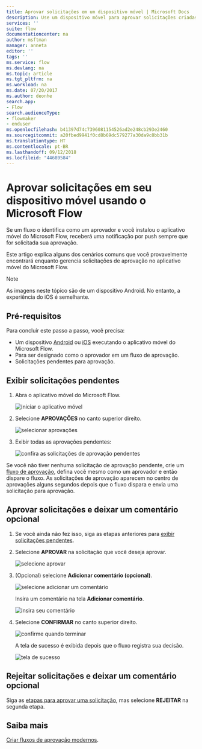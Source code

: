 ```yaml
---
title: Aprovar solicitações em um dispositivo móvel | Microsoft Docs
description: Use um dispositivo móvel para aprovar solicitações criadas no Microsoft Flow.
services: ''
suite: flow
documentationcenter: na
author: msftman
manager: anneta
editor: ''
tags: ''
ms.service: flow
ms.devlang: na
ms.topic: article
ms.tgt_pltfrm: na
ms.workload: na
ms.date: 07/20/2017
ms.author: deonhe
search.app:
- Flow
search.audienceType:
- flowmaker
- enduser
ms.openlocfilehash: b41397d74c7396081154526ad2e248cb293e2460
ms.sourcegitcommit: a20fbed9941f0cd8b69dc579277a30da9c8bb31b
ms.translationtype: HT
ms.contentlocale: pt-BR
ms.lasthandoff: 09/12/2018
ms.locfileid: "44689584"
---
```

# <a name="approve-requests-on-your-mobile-device-by-using-microsoft-flow"></a>Aprovar solicitações em seu dispositivo móvel usando o Microsoft Flow
Se um fluxo o identifica como um aprovador e você instalou o aplicativo móvel do Microsoft Flow, receberá uma notificação por push sempre que for solicitada sua aprovação.

Este artigo explica alguns dos cenários comuns que você provavelmente encontrará enquanto gerencia solicitações de aprovação no aplicativo móvel do Microsoft Flow.

> [!NOTE]
> As imagens neste tópico são de um dispositivo Android. No entanto, a experiência do iOS é semelhante.
> 
> 

## <a name="prerequisites"></a>Pré-requisitos
Para concluir este passo a passo, você precisa:

* Um dispositivo [Android](https://aka.ms/flowmobiledocsandroid) ou [iOS](https://aka.ms/flowmobiledocsios) executando o aplicativo móvel do Microsoft Flow.
* Para ser designado como o aprovador em um fluxo de aprovação.
* Solicitações pendentes para aprovação.

## <a name="view-pending-requests"></a>Exibir solicitações pendentes
1. Abra o aplicativo móvel do Microsoft Flow.
   
    ![iniciar o aplicativo móvel](./media/mobile-approvals/open-app.png)
2. Selecione **APROVAÇÕES** no canto superior direito.
   
    ![selecionar aprovações](./media/mobile-approvals/select-approvals.png)
3. Exibir todas as aprovações pendentes:
   
    ![confira as solicitações de aprovação pendentes](./media/mobile-approvals/show-pending-approval-requests.png)

Se você não tiver nenhuma solicitação de aprovação pendente, crie um [fluxo de aprovação](modern-approvals.md), defina você mesmo como um aprovador e então dispare o fluxo. As solicitações de aprovação aparecem no centro de aprovações alguns segundos depois que o fluxo dispara e envia uma solicitação para aprovação.

## <a name="approve-requests-and-leave-an-optional-comment"></a>Aprovar solicitações e deixar um comentário opcional
1. Se você ainda não fez isso, siga as etapas anteriores para [exibir solicitações pendentes](mobile-approvals.md#view-pending-requests).
2. Selecione **APROVAR** na solicitação que você deseja aprovar.
   
    ![selecione aprovar](./media/mobile-approvals/select-approve.png)
3. (Opcional) selecione **Adicionar comentário (opcional)**.
   
    ![selecione adicionar um comentário](./media/mobile-approvals/select-add-comment.png)
   
    Insira um comentário na tela **Adicionar comentário**.
   
    ![insira seu comentário](./media/mobile-approvals/enter-comment-for-approval.png)
4. Selecione **CONFIRMAR** no canto superior direito.
   
    ![confirme quando terminar](./media/mobile-approvals/tap-confirm-button.png)
   
    A tela de sucesso é exibida depois que o fluxo registra sua decisão.
   
    ![tela de sucesso](./media/mobile-approvals/approved.png)

## <a name="reject-requests-and-leave-an-optional-comment"></a>Rejeitar solicitações e deixar um comentário opcional
Siga as [etapas para aprovar uma solicitação](mobile-approvals.md#approve-requests-and-leave-an-optional-comment), mas selecione **REJEITAR** na segunda etapa.

## <a name="learn-more"></a>Saiba mais
[Criar fluxos de aprovação modernos](modern-approvals.md).


